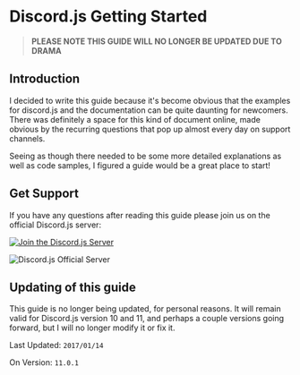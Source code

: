 # Discord.js Getting Started

> **PLEASE NOTE THIS GUIDE WILL NO LONGER BE UPDATED DUE TO DRAMA**

## Introduction

I decided to write this guide because it's become obvious that the examples for discord.js and the documentation can be quite daunting for newcomers. There was definitely a space for this kind of document online, made obvious by the recurring questions that pop up almost every day on support channels. 

Seeing as though there needed to be some more detailed explanations as well as code samples, I figured a guide would be a great place to start! 

## Get Support
If you have any questions after reading this guide please join us on the official Discord.js server:

[![Join the Discord.js Server](https://i.imgur.com/oJgskh7.png)](https://discord.gg/bRCvFy9)

![Discord.js Official Server](https://discordapp.com/api/guilds/222078108977594368/embed.png)

## Updating of this guide

This guide is no longer being updated, for personal reasons. It will remain valid for Discord.js version 10 and 11, and perhaps a couple versions going forward, but I will no longer modify it or fix it.

Last Updated: `2017/01/14`

On Version: `11.0.1` 